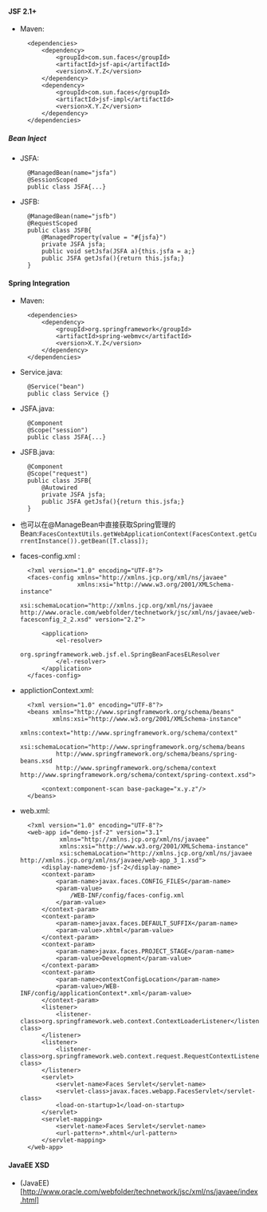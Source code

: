 #### JSF 2.1+
+ Maven:

		<dependencies>
		    <dependency>
		        <groupId>com.sun.faces</groupId>
		        <artifactId>jsf-api</artifactId>	
		        <version>X.Y.Z</version>	        
		    </dependency>
		    <dependency>
		        <groupId>com.sun.faces</groupId>
		        <artifactId>jsf-impl</artifactId>		        
		        <version>X.Y.Z</version>
		    </dependency>
		</dependencies>
		
##### Bean Inject
+ JSFA:

		@ManagedBean(name="jsfa")
		@SessionScoped
		public class JSFA{...}

+ JSFB:		

		@ManagedBean(name="jsfb")
		@RequestScoped
		public class JSFB{
			@ManagedProperty(value = "#{jsfa}")
			private JSFA jsfa;
			public void setJsfa(JSFA a){this.jsfa = a;}
			public JSFA getJsfa(){return this.jsfa;}
		}		

#### Spring Integration
+ Maven:
		
		<dependencies>
			<dependency>
		        <groupId>org.springframework</groupId>
			    <artifactId>spring-webmvc</artifactId>
			    <version>X.Y.Z</version>
		    </dependency>
		</dependencies>

+ Service.java:		

		@Service("bean")
		public class Service {}

+ JSFA.java:
		
		@Component
		@Scope("session")
		public class JSFA{...}

+ JSFB.java:
		
		@Component
		@Scope("request")
		public class JSFB{
			@Autowired
			private JSFA jsfa;
			public JSFA getJsfa(){return this.jsfa;}
		}				

* 也可以在@ManageBean中直接获取Spring管理的Bean:`FacesContextUtils.getWebApplicationContext(FacesContext.getCurrentInstance()).getBean([T.class]);`

+ faces-config.xml : 
	
		<?xml version="1.0" encoding="UTF-8"?>
		<faces-config xmlns="http://xmlns.jcp.org/xml/ns/javaee"
		              xmlns:xsi="http://www.w3.org/2001/XMLSchema-instance"
		              xsi:schemaLocation="http://xmlns.jcp.org/xml/ns/javaee http://www.oracle.com/webfolder/technetwork/jsc/xml/ns/javaee/web-facesconfig_2_2.xsd" version="2.2">

		    <application>
		        <el-resolver>
		            org.springframework.web.jsf.el.SpringBeanFacesELResolver
		        </el-resolver>
		    </application>		
		</faces-config>

+ applictionContext.xml:

		<?xml version="1.0" encoding="UTF-8"?>
		<beans xmlns="http://www.springframework.org/schema/beans"
		       xmlns:xsi="http://www.w3.org/2001/XMLSchema-instance"
		       xmlns:context="http://www.springframework.org/schema/context"
		       xsi:schemaLocation="http://www.springframework.org/schema/beans
		        http://www.springframework.org/schema/beans/spring-beans.xsd
		        http://www.springframework.org/schema/context http://www.springframework.org/schema/context/spring-context.xsd">
		
		    <context:component-scan base-package="x.y.z"/>
		</beans>

+ web.xml:

		<?xml version="1.0" encoding="UTF-8"?>
		<web-app id="demo-jsf-2" version="3.1"
		         xmlns="http://xmlns.jcp.org/xml/ns/javaee"
		         xmlns:xsi="http://www.w3.org/2001/XMLSchema-instance"
		         xsi:schemaLocation="http://xmlns.jcp.org/xml/ns/javaee http://xmlns.jcp.org/xml/ns/javaee/web-app_3_1.xsd">
		    <display-name>demo-jsf-2</display-name>		
		    <context-param>
		        <param-name>javax.faces.CONFIG_FILES</param-name>
		        <param-value>
		            /WEB-INF/config/faces-config.xml
		        </param-value>
		    </context-param>		
		    <context-param>
		        <param-name>javax.faces.DEFAULT_SUFFIX</param-name>
		        <param-value>.xhtml</param-value>
		    </context-param>	
		    <context-param>
		        <param-name>javax.faces.PROJECT_STAGE</param-name>
		        <param-value>Development</param-value>
		    </context-param>
		    <context-param>
		        <param-name>contextConfigLocation</param-name>
		        <param-value>/WEB-INF/config/applicationContext*.xml</param-value>
		    </context-param>
		    <listener>
		        <listener-class>org.springframework.web.context.ContextLoaderListener</listener-class>
		    </listener>		
		    <listener>
		        <listener-class>org.springframework.web.context.request.RequestContextListener</listener-class>
		    </listener>		
		    <servlet>
		        <servlet-name>Faces Servlet</servlet-name>
		        <servlet-class>javax.faces.webapp.FacesServlet</servlet-class>
		        <load-on-startup>1</load-on-startup>
		    </servlet>		
		    <servlet-mapping>
		        <servlet-name>Faces Servlet</servlet-name>
		        <url-pattern>*.xhtml</url-pattern>
		    </servlet-mapping>
		</web-app>				

#### JavaEE XSD
+ (JavaEE)[http://www.oracle.com/webfolder/technetwork/jsc/xml/ns/javaee/index.html]
